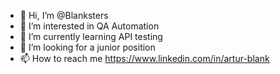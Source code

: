 - 👋 Hi, I’m @Blanksters
- 👀 I’m interested in QA Automation
- 🌱 I’m currently learning API testing
- 💞️ I’m looking for a junior position
- 📫 How to reach me https://www.linkedin.com/in/artur-blank

<!---
Blanksters/Blanksters is a ✨ special ✨ repository because its `README.md` (this file) appears on your GitHub profile.
You can click the Preview link to take a look at your changes.
--->

